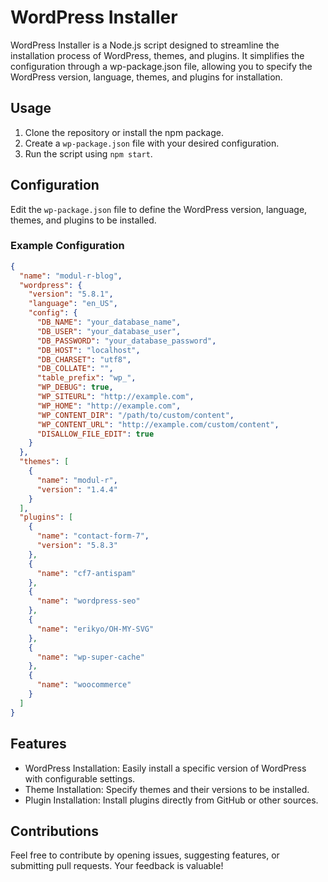 # WordPress Installer

WordPress Installer is a Node.js script designed to streamline the installation process of WordPress, themes, and plugins. It simplifies the configuration through a wp-package.json file, allowing you to specify the WordPress version, language, themes, and plugins for installation.

## Usage

1. Clone the repository or install the npm package.
2. Create a `wp-package.json` file with your desired configuration.
3. Run the script using `npm start`.

## Configuration

Edit the `wp-package.json` file to define the WordPress version, language, themes, and plugins to be installed.

### Example Configuration

```json
{
  "name": "modul-r-blog",
  "wordpress": {
    "version": "5.8.1",
    "language": "en_US",
    "config": {
      "DB_NAME": "your_database_name",
      "DB_USER": "your_database_user",
      "DB_PASSWORD": "your_database_password",
      "DB_HOST": "localhost",
      "DB_CHARSET": "utf8",
      "DB_COLLATE": "",
      "table_prefix": "wp_",
      "WP_DEBUG": true,
      "WP_SITEURL": "http://example.com",
      "WP_HOME": "http://example.com",
      "WP_CONTENT_DIR": "/path/to/custom/content",
      "WP_CONTENT_URL": "http://example.com/custom/content",
      "DISALLOW_FILE_EDIT": true
    }
  },
  "themes": [
    {
      "name": "modul-r",
      "version": "1.4.4"
    }
  ],
  "plugins": [
    {
      "name": "contact-form-7",
      "version": "5.8.3"
    },
    {
      "name": "cf7-antispam"
    },
    {
      "name": "wordpress-seo"
    },
    {
      "name": "erikyo/OH-MY-SVG"
    },
    {
      "name": "wp-super-cache"
    },
    {
      "name": "woocommerce"
    }
  ]
}

```
## Features
- WordPress Installation: Easily install a specific version of WordPress with configurable settings.
- Theme Installation: Specify themes and their versions to be installed.
- Plugin Installation: Install plugins directly from GitHub or other sources.

## Contributions
Feel free to contribute by opening issues, suggesting features, or submitting pull requests. Your feedback is valuable!
